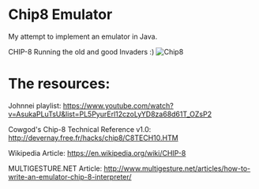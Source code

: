 # Chip8 Emulator
My attempt to implement an emulator in Java.

CHIP-8 Running the old and good Invaders :)
![Chip8](https://i.imgur.com/gHGcTHH.png)

# The resources:

Johnnei playlist:
https://www.youtube.com/watch?v=AsukaPLuTsU&list=PL5PyurErl12czoLyYD8za68d61T_OZsP2

Cowgod's Chip-8 Technical Reference v1.0: 
http://devernay.free.fr/hacks/chip8/C8TECH10.HTM

Wikipedia Article:
https://en.wikipedia.org/wiki/CHIP-8

MULTIGESTURE.NET Article:
http://www.multigesture.net/articles/how-to-write-an-emulator-chip-8-interpreter/
